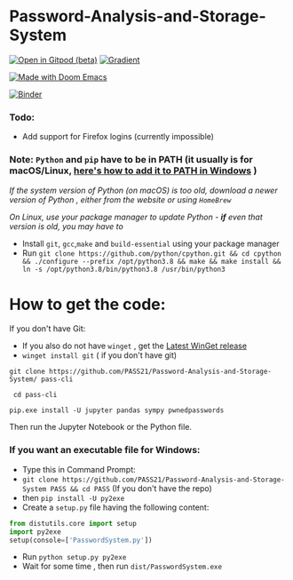 # Password-Analysis-and-Storage-System 
[![Open in Gitpod (beta)](https://gitpod.io/button/open-in-gitpod.svg)](https://gitpod.io/#https://github.com/PASS21/Password-Analysis-and-Storage-System/) 
 [![Gradient](https://assets.paperspace.io/img/gradient-badge.svg)](https://console.paperspace.com/github/PASS21/Password-Analysis-and-Storage-System/blob/main/Passwd.ipynb?clone=True) 

<!-- ![Jupyter](https://img.shields.io/badge/Made%20with-Jupyter-orange?style=for-the-badge&logo=Jupyter?style=for-the-badge&logo=Jupyter) -->
[![Made with Doom Emacs](https://img.shields.io/badge/Made_with-Doom_Emacs-blueviolet.svg?style=round&logo=GNU%20Emacs&logoColor=white)](https://github.com/hlissner/doom-emacs)    

[![Binder](https://mybinder.org/badge_logo.svg)](https://mybinder.org/v2/gh/PASS21/Password-Analysis-and-Storage-System/main)

### Todo:
- Add support for Firefox logins (currently impossible)

### Note: `Python` and `pip` have to be in PATH (it usually is for macOS/Linux, [here's how to add it to PATH in  Windows](https://www.makeuseof.com/python-windows-path) )
*If the system version of Python (on macOS) is too old, download a newer version of Python , either from the website or using `HomeBrew`*

*On Linux, use your package manager to update Python - **if** even that version is old, you may have to*
- Install  `git`, `gcc`,`make` and `build-essential` using your package manager
- Run `git clone https://github.com/python/cpython.git && cd cpython && ./configure --prefix /opt/python3.8 && make && make install && ln -s /opt/python3.8/bin/python3.8 /usr/bin/python3`

# How to get the code:
If you don't have Git:
- If you also do not have `winget` ,  get the [Latest WinGet release](https://github.com/microsoft/winget-cli/releases/download/v1.1.12653/Microsoft.DesktopAppInstaller_8wekyb3d8bbwe.msixbundle)
- `winget install git` ( if you don't have git) 

`git clone https://github.com/PASS21/Password-Analysis-and-Storage-System/ pass-cli`

` cd pass-cli`

` pip.exe install -U jupyter pandas sympy pwnedpasswords `

Then run the Jupyter Notebook or the Python file.

### If you want an executable file for Windows:
- Type this in Command Prompt: 
- `git clone https://github.com/PASS21/Password-Analysis-and-Storage-System PASS && cd PASS` (If you don't have the repo)
- then `pip install -U py2exe`
- Create a `setup.py` file having the following content:
```python
from distutils.core import setup
import py2exe
setup(console=['PasswordSystem.py'])
```
- Run `python setup.py py2exe`
- Wait for some time , then run `dist/PasswordSystem.exe`
